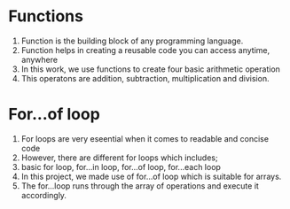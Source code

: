# Functions
1. Function is the building block of any programming language.
2. Function helps in creating a reusable code you can access anytime, anywhere
3. In this work, we use functions to create four basic arithmetic operation
4. This operatons are addition, subtraction, multiplication and division.

# For...of loop
1. For loops are very eseential when it comes to readable and concise code
2. However, there are different for loops which includes;
3. basic for loop, for...in loop, for...of loop, for...each loop
4. In this project, we made use of for...of loop which is suitable for arrays.
5. The for...loop runs through the array of operations and execute it accordingly.
